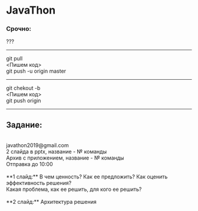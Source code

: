 # JavaThon
### Срочно:
???

---
git pull<br/>
<Пишем код><br/>
git push -u origin master

----

git chekout -b <branchname><br/>
<Пишем код><br/>
git push origin <branchname>
  
---

## Задание:<br/>
<br/>
javathon2019@gmail.com<br/>
2 слайда в pptx, название - № команды<br/>
Архив с приложением, название - № команды<br/>
Отправка до 10:00<br/>
<br/>
**1 слайд:**
В чем ценность? Как ее предложить? Как оценить эффективность решения?<br/>
Какая проблема, как ее решить, для кого ее решить?<br/>
<br/>
**2 слайд:**
Архитектура решения<br/>


